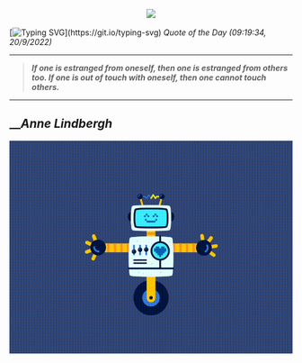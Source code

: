 <p align='center'><img src='https://komarev.com/ghpvc/?username=hungpurdie&label=Total+Vistors&color=brightgreen&style=plastic'></p> 

[![Typing SVG](https://readme-typing-svg.herokuapp.com?font=Press+Start+2P&color=C2F784&size=35&width=900&height=100&lines=Hello+World%2C+I'm+Hung+!)](https://git.io/typing-svg) 
 _Quote of the Day (09:19:34, 20/9/2022)_
___
>**_If one is estranged from oneself, then one is estranged from others too. If one is out of touch with oneself, then one cannot touch others._**
___

## __**_Anne Lindbergh_**

![RobotDance](src/assets/images/robot-dancing-dribble.gif?style=center)
